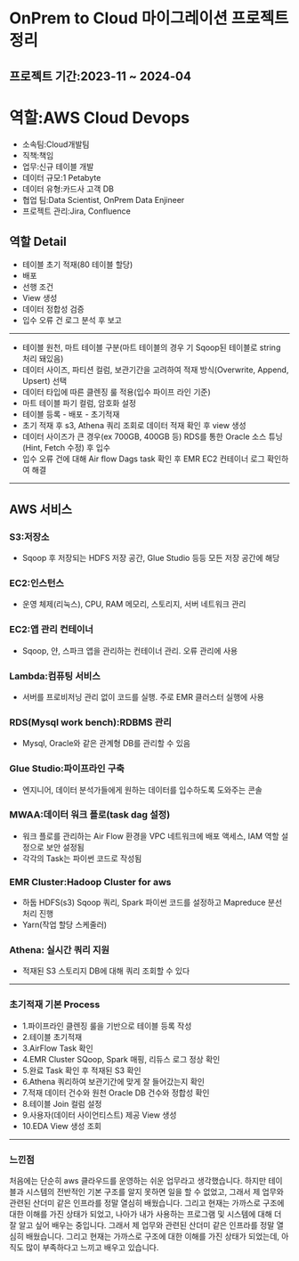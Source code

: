 # OnPrem to Cloud 마이그레이션 프로젝트 정리

## 프로젝트 기간:2023-11 ~ 2024-04

# 역할:AWS Cloud Devops
* 소속팀:Cloud개발팀
* 직책:책임
* 업무:신규 테이블 개발
* 데이터 규모:1 Petabyte
* 데이터 유형:카드사 고객 DB
* 협업 팀:Data Scientist, OnPrem Data Enjineer
* 프로젝트 관리:Jira, Confluence


## 역할 Detail

* 테이블 초기 적재(80 테이블 할당)
* 배포
* 선행 조건
* View 생성
* 데이터 정합성 검증
* 입수 오류 건 로그 분석 후 보고
----------------------------------------------------------------------------------------------------
* 테이블 원천, 마트 테이블 구분(마트 테이블의 경우 기 Sqoop된 테이블로 string 처리 돼있음)
* 데이터 사이즈, 파티션 컬럼, 보관기간을 고려하여 적재 방식(Overwrite, Append, Upsert) 선택
* 데이터 타입에 따른 클렌징 룰 적용(입수 파이프 라인 기준)
* 마트 테이블 파기 컬럼, 암호화 설정
* 테이블 등록 - 배포 - 초기적재
* 초기 적재 후 s3, Athena 쿼리 조회로 데이터 적재 확인 후 view 생성
* 데이터 사이즈가 큰 경우(ex 700GB, 400GB 등) RDS를 통한 Oracle 소스 튜닝(Hint, Fetch 수정) 후 입수
* 입수 오류 건에 대해 Air flow Dags task 확인 후 EMR EC2 컨테이너 로그 확인하여 해결

----------------------------------------------------------------------------------------------------

## AWS 서비스

### S3:저장소
- Sqoop 후 저장되는 HDFS 저장 공간, Glue Studio 등등 모든 저장 공간에 해당 
### EC2:인스턴스
- 운영 체제(리눅스), CPU, RAM 메모리, 스토리지, 서버 네트워크 관리
### EC2:앱 관리 컨테이너
- Sqoop, 얀, 스파크 앱을 관리하는 컨테이너 관리. 오류 관리에 사용
### Lambda:컴퓨팅 서비스
- 서버를 프로비저닝 관리 없이 코드를 실행. 주로 EMR 클러스터 실행에 사용
### RDS(Mysql work bench):RDBMS 관리 
- Mysql, Oracle와 같은 관계형 DB를 관리할 수 있음 
### Glue Studio:파이프라인 구축
- 엔지니어, 데이터 분석가들에게 원하는 데이터를 입수하도록 도와주는 콘솔
### MWAA:데이터 워크 플로(task dag 설정)
- 워크 플로를 관리하는 Air Flow 환경을 VPC 네트워크에 배포 액세스, IAM 역할 설정으로 보안 설정됨
- 각각의 Task는 파이썬 코드로 작성됨
### EMR Cluster:Hadoop Cluster for aws
- 하둡 HDFS(s3) Sqoop 쿼리, Spark 파이썬 코드를 설정하고 Mapreduce 분선 처리 진행
- Yarn(작업 할당 스케줄러)
### Athena: 실시간 쿼리 지원
- 적재된 S3 스토리지 DB에 대해 쿼리 조회할 수 있다

----------------------------------------------------------------------------------------------------

### 초기적재 기본 Process

- 1.파이프라인 클렌징 룰을 기반으로 테이블 등록 작성
- 2.테이블 초기적재
- 3.AirFlow Task 확인
- 4.EMR Cluster SQoop, Spark 매핑, 리듀스 로그 정상 확인
- 5.완료 Task 확인 후 적재된 S3 확인
- 6.Athena 쿼리하여 보관기간에 맞게 잘 들어갔는지 확인
- 7.적재 데이터 건수와 원천 Oracle DB 건수와 정합성 확인
- 8.테이블 Join 컬럼 설정
- 9.사용자(데이터 사이언티스트) 제공 View 생성
- 10.EDA View 생성 조회

----------------------------------------------------------------------------------------------------


### 느낀점

 처음에는 단순히 aws 클라우드를 운영하는 쉬운 업무라고 생각했습니다. 하지만 테이블과 시스템의 전반적인 기본 구조를 알지 못하면 일을 할 수 없었고,
그래서 제 업무와 관련된 산더미 같은 인프라를 정말 열심히 배웠습니다. 그리고 현재는 가까스로 구조에 대한 이해를 가진 상태가 되었고, 나아가 
내가 사용하는 프로그램 및 시스템에 대해 더 잘 알고 싶어 배우는 중입니다. 
그래서 제 업무와 관련된 산더미 같은 인프라를 정말 열심히 배웠습니다. 그리고 현재는 가까스로 구조에 대한 이해를 가진 상태가 되었는데, 아직도 많이
부족하다고 느끼고 배우고 있습니다.








